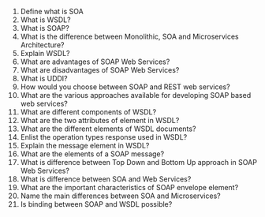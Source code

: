 1. Define what is SOA
2. What is WSDL?
3. What is SOAP?
4. What is the difference between Monolithic, SOA and Microservices Architecture?
5. Explain WSDL?
6. What are advantages of SOAP Web Services?
7. What are disadvantages of SOAP Web Services?
8. What is UDDI?
9. How would you choose between SOAP and REST web services?
10. What are the various approaches available for developing SOAP based web services?
11. What are different components of WSDL?
12. What are the two attributes of element in WSDL?
13. What are the different elements of WSDL documents?
14. Enlist the operation types response used in WSDL?
15. Explain the message element in WSDL?
16. What are the elements of a SOAP message?
17. What is difference between Top Down and Bottom Up approach in SOAP Web Services?
18. What is difference between SOA and Web Services?
19. What are the important characteristics of SOAP envelope element?
20. Name the main differences between SOA and Microservices?
21. Is binding between SOAP and WSDL possible?
